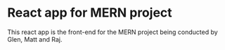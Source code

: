 
# React app for MERN project

 This react app is the front-end for the MERN project being conducted by Glen, Matt and Raj.
